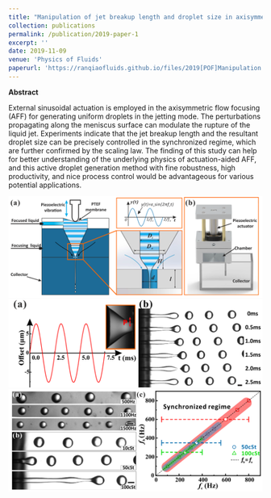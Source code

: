 ```yaml
---
title: "Manipulation of jet breakup length and droplet size in axisymmetric flow focusing upon actuation"
collection: publications
permalink: /publication/2019-paper-1
excerpt: ''
date: 2019-11-09
venue: 'Physics of Fluids'
paperurl: 'https://ranqiaofluids.github.io/files/2019[POF]Manipulation.pdf'
---
```


__Abstract__

External sinusoidal actuation is employed in the axisymmetric flow focusing (AFF) for generating uniform droplets in the jetting mode. The perturbations propagating along the meniscus surface can modulate the rupture of the liquid jet. Experiments indicate that the jet breakup length and the resultant droplet size can be precisely controlled in the synchronized regime, which are further confirmed by the scaling law. The finding of this study can help for better understanding of the underlying physics of actuation-aided AFF, and this active droplet generation method with fine robustness, high productivity, and nice process control would be advantageous for various potential applications.

<img src='/images/2019POF-1.png'>

<img src='/images/2019POF-2.png'>

<img src='/images/2019POF-3.png'>
